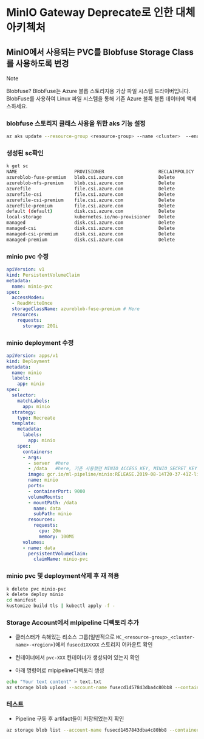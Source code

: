 # MinIO Gateway Deprecate로 인한 대체 아키첵처

## MinIO에서 사용되는 PVC를 Blobfuse Storage Class를 사용하도록 변경

> [!Note]
> Blobfuse?
> BlobFuse는 Azure 블롭 스토리지용 가상 파일 시스템 드라이버입니다. BlobFuse를 사용하여 Linux 파일 시스템을 통해 기존 Azure 블록 블롭 데이터에 액세스하세요. 

### blobfuse 스토리지 클래스 사용을 위한 aks 기능 설정

```bash
az aks update --resource-group <resource-group> --name <cluster>  --enable-blob-driver
```

### 생성된 sc확인
```bash
k get sc
NAME                     PROVISIONER                    RECLAIMPOLICY   VOLUMEBINDINGMODE      ALLOWVOLUMEEXPANSION   AGE
azureblob-fuse-premium   blob.csi.azure.com             Delete          Immediate              true                   2d1h
azureblob-nfs-premium    blob.csi.azure.com             Delete          Immediate              true                   2d1h
azurefile                file.csi.azure.com             Delete          Immediate              true                   14d
azurefile-csi            file.csi.azure.com             Delete          Immediate              true                   14d
azurefile-csi-premium    file.csi.azure.com             Delete          Immediate              true                   14d
azurefile-premium        file.csi.azure.com             Delete          Immediate              true                   14d
default (default)        disk.csi.azure.com             Delete          WaitForFirstConsumer   true                   14d
local-storage            kubernetes.io/no-provisioner   Delete          WaitForFirstConsumer   false                  2d18h
managed                  disk.csi.azure.com             Delete          WaitForFirstConsumer   true                   14d
managed-csi              disk.csi.azure.com             Delete          WaitForFirstConsumer   true                   14d
managed-csi-premium      disk.csi.azure.com             Delete          WaitForFirstConsumer   true                   14d
managed-premium          disk.csi.azure.com             Delete          WaitForFirstConsumer   true                   14d
```

### minio pvc 수정

```yaml
apiVersion: v1
kind: PersistentVolumeClaim
metadata:
  name: minio-pvc
spec:
  accessModes:
  - ReadWriteOnce
  storageClassName: azureblob-fuse-premium # Here
  resources:
    requests:
      storage: 20Gi

```

### minio deployment 수정

```yaml
apiVersion: apps/v1
kind: Deployment
metadata:
  name: minio
  labels:
    app: minio
spec:
  selector:
    matchLabels:
      app: minio
  strategy:
    type: Recreate
  template:
    metadata:
      labels:
        app: minio
    spec:
      containers:
      - args:
        - server  #here
        - /data   #here, 기존 사용했던 MINIO_ACCESS_KEY, MINIO_SECRET_KEY 환경변수 삭제
        image: gcr.io/ml-pipeline/minio:RELEASE.2019-08-14T20-37-41Z-license-compliance
        name: minio
        ports:
        - containerPort: 9000
        volumeMounts:
        - mountPath: /data
          name: data
          subPath: minio
        resources:
          requests:
            cpu: 20m
            memory: 100Mi
      volumes:
      - name: data
        persistentVolumeClaim:
          claimName: minio-pvc

```

### minio pvc 및 deployment삭제 후 재 적용
```bash
k delete pvc minio-pvc
k delete deploy minio     
cd manifest
kustomize build tls | kubectl apply -f -
```

### Storage Account에서 mlpipeline 디렉토리 추가

* 클러스터가 속해있는 리소스 그룹(일반적으로 `MC_<resource-group>_<cluster-name>-<region>`)에서 `fusecd1XXXXX` 스토리지 어카운트 확인
* 컨테이너에서 `pvc-XXX` 컨테이너가 생성되어 있는지 확인

* 아래 명령어로 mlpipeline디렉토리 생성

```bash
echo "Your text content" > text.txt
az storage blob upload --account-name fusecd1457843dba4c80bb8 --container-name pvc-47dc7e52-cace-468a-b868-55c8e7ac1eca --name minio/mlpipeline/test.txt --file text.txt
```

### 테스트

* Pipeline 구동 후 artifact들이 저장되었는지 확인

```bash
az storage blob list --account-name fusecd1457843dba4c80bb8 --container-name pvc-47dc7e52-cace-468a-b868-55c8e7ac1eca --output table
```